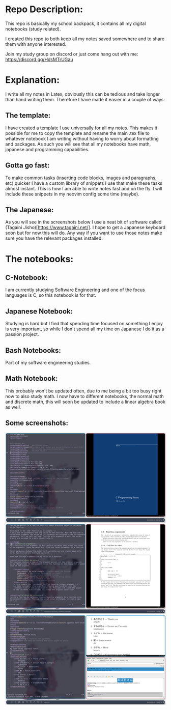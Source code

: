 # Repo Description:
This repo is basically my school backpack, it contains all my digital notebooks (study related).

I created this repo to both keep all my notes saved somewhere and to share them with anyone interested.

Join my study group on discord or just come hang out with me: https://discord.gg/HdsMTrUGau

# Explanation:
I write all my notes in Latex, obviously this can be tedious and take longer than hand writing them. 
Therefore I have made it easier in a couple of ways:
## The template:
I have created a template I use universally for all my notes. This makes it possible for me to copy the template
and rename the main .tex file to whatever notebook I am writing without having to worry about formatting and
packages. As such you will see that all my notebooks have math, japanese and programming capabilities.

## Gotta go fast:
To make common tasks (inserting code blocks, images and paragraphs, etc) quicker I have a custom library of snippets
I use that make these tasks almost instant. This is how I am able to write notes fast and on the fly.
I will include these snippets in my neovim config some time (maybe).

## The Japanese:
As you will see in the screenshots below I use a neat bit of software called (Tagaini Jisho)[https://www.tagaini.net/].
I hope to get a Japanese keyboard soon but for now this will do. Any way if you want to use those notes make sure you
have the relevant packages installed.

# The notebooks:
## C-Notebook:
I am currently studying Software Engineering and one of the focus languages is C, so this notebook is for that.

## Japanese Notebook:
Studying is hard but I find that spending time focused on something I enjoy is very important, so while I don't 
spend all my time on Japanese I do it as a passion project.

## Bash Notebooks:
Part of my software engineering studies. 

## Math Notebook:
This probably won't be updated often, due to me being a bit too busy right now to also study math.
I now have to different notebooks, the normal math and discrete math, this will soon be updated to include a linear algebra book as well.

## Some screenshots:
![Cover page example](coverpageScreenshot.png)
![C-Notebook example](c-notebook-example.png)
![Japanese Notebook example](japanese-notebook-example.png)
